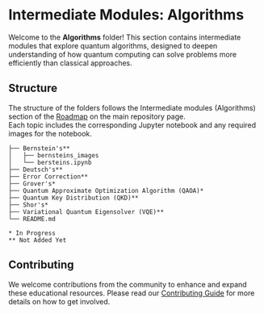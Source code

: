 # Intermediate Modules: Algorithms

Welcome to the **Algorithms** folder! This section contains intermediate modules that explore quantum algorithms, designed to deepen understanding of how quantum computing can solve problems more efficiently than classical approaches.

## Structure

The structure of the folders follows the Intermediate modules (Algorithms) section of the [Roadmap](https://github.com/YangletLiu/CSCI4961_labs_projects/blob/main/README.md) on the main repository page. <br> Each topic includes the corresponding Jupyter notebook and any required images for the notebook.

```
├── Bernstein's**
│   ├── bernsteins_images
│   └── bersteins.ipynb
├── Deutsch's**
├── Error Correction**
├── Grover's*
├── Quantum Approximate Optimization Algorithm (QAOA)*
├── Quantum Key Distribution (QKD)**
├── Shor's*
├── Variational Quantum Eigensolver (VQE)**
└── README.md

* In Progress
** Not Added Yet
```

## Contributing

We welcome contributions from the community to enhance and expand these educational resources. Please read our [Contributing Guide](https://csci4961-labs-projects.readthedocs.io/en/latest/user/contribute.html#) for more details on how to get involved.
